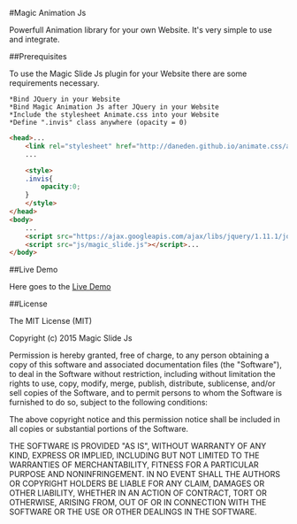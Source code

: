 #Magic Animation Js

Powerfull Animation library for your own Website. It's very simple to use and integrate.

##Prerequisites

To use the Magic Slide Js plugin for your Website there are some requirements necessary.

    *Bind JQuery in your Website
    *Bind Magic Animation Js after JQuery in your Website
    *Include the stylesheet Animate.css into your Website
    *Define ".invis" class anywhere (opacity = 0)

```html
<head>...
	<link rel="stylesheet" href="http://daneden.github.io/animate.css/animate.min.css">
	...

	<style>
	.invis{
		opacity:0;
	}
	</style>
</head>
<body>
	...
	<script src="https://ajax.googleapis.com/ajax/libs/jquery/1.11.1/jquery.min.js"></script>
	<script src="js/magic_slide.js"></script>...
</body>
```

##Live Demo

Here goes to the [Live Demo](http://mbress.github.io/magic-slide-js/ "Magic Animation Js - Live Demo")

##License

The MIT License (MIT)

Copyright (c) 2015 Magic Slide Js

Permission is hereby granted, free of charge, to any person obtaining a copy of this software and associated documentation files (the "Software"), to deal in the Software without restriction, including without limitation the rights to use, copy, modify, merge, publish, distribute, sublicense, and/or sell copies of the Software, and to permit persons to whom the Software is furnished to do so, subject to the following conditions:

The above copyright notice and this permission notice shall be included in all copies or substantial portions of the Software.

THE SOFTWARE IS PROVIDED "AS IS", WITHOUT WARRANTY OF ANY KIND, EXPRESS OR IMPLIED, INCLUDING BUT NOT LIMITED TO THE WARRANTIES OF MERCHANTABILITY, FITNESS FOR A PARTICULAR PURPOSE AND NONINFRINGEMENT. IN NO EVENT SHALL THE AUTHORS OR COPYRIGHT HOLDERS BE LIABLE FOR ANY CLAIM, DAMAGES OR OTHER LIABILITY, WHETHER IN AN ACTION OF CONTRACT, TORT OR OTHERWISE, ARISING FROM, OUT OF OR IN CONNECTION WITH THE SOFTWARE OR THE USE OR OTHER DEALINGS IN THE SOFTWARE. 
